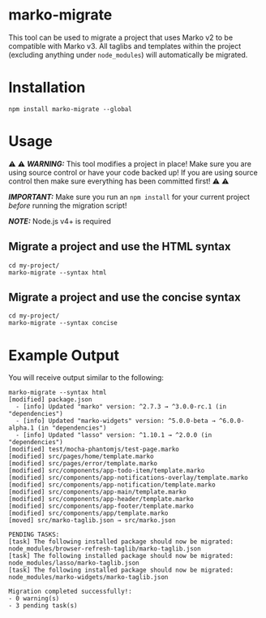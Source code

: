 marko-migrate
=============

This tool can be used to migrate a project that uses Marko v2 to be compatible with Marko v3. All taglibs and templates within the project (excluding anything under `node_modules`) will automatically be migrated.

# Installation

```
npm install marko-migrate --global
```

# Usage

:warning: :warning: ___WARNING:___ This tool modifies a project in place! Make sure you are using source control or have your code backed up! If you are using source control then make sure everything has been committed first! :warning: :warning:

___IMPORTANT:___ Make sure you run an `npm install` for your current project _before_ running the migration script!

___NOTE:___ Node.js v4+ is required

## Migrate a project and use the HTML syntax

```
cd my-project/
marko-migrate --syntax html
```

## Migrate a project and use the concise syntax

```
cd my-project/
marko-migrate --syntax concise
```

# Example Output

You will receive output similar to the following:

```text
marko-migrate --syntax html
[modified] package.json
  - [info] Updated "marko" version: ^2.7.3 → ^3.0.0-rc.1 (in "dependencies")
  - [info] Updated "marko-widgets" version: ^5.0.0-beta → ^6.0.0-alpha.1 (in "dependencies")
  - [info] Updated "lasso" version: ^1.10.1 → ^2.0.0 (in "dependencies")
[modified] test/mocha-phantomjs/test-page.marko
[modified] src/pages/home/template.marko
[modified] src/pages/error/template.marko
[modified] src/components/app-todo-item/template.marko
[modified] src/components/app-notifications-overlay/template.marko
[modified] src/components/app-notification/template.marko
[modified] src/components/app-main/template.marko
[modified] src/components/app-header/template.marko
[modified] src/components/app-footer/template.marko
[modified] src/components/app/template.marko
[moved] src/marko-taglib.json → src/marko.json

PENDING TASKS:
[task] The following installed package should now be migrated: node_modules/browser-refresh-taglib/marko-taglib.json
[task] The following installed package should now be migrated: node_modules/lasso/marko-taglib.json
[task] The following installed package should now be migrated: node_modules/marko-widgets/marko-taglib.json

Migration completed successfully!:
- 0 warning(s)
- 3 pending task(s)
```
